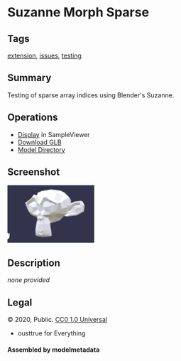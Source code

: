 # Suzanne Morph Sparse

## Tags

[extension](../../Models-extension.md), [issues](../../Models-issues.md), [testing](../../Models-testing.md)

## Summary

Testing of sparse array indices using Blender's Suzanne.

## Operations

* [Display](https://github.khronos.org/glTF-Sample-Viewer-Release/?model=https://raw.GithubUserContent.com/KhronosGroup/glTF-Sample-Assets/main/./Models/SuzanneMorphSparse/glTF-Binary/SuzanneMorphSparse.glb) in SampleViewer
* [Download GLB](https://raw.GithubUserContent.com/KhronosGroup/glTF-Sample-Assets/main/./Models/SuzanneMorphSparse/glTF-Binary/SuzanneMorphSparse.glb)
* [Model Directory](./)

## Screenshot

![screenshot](screenshot/screenshot.gif)


## Description

_none provided_


## Legal

&copy; 2020, Public. [CC0 1.0 Universal](https://creativecommons.org/publicdomain/zero/1.0/legalcode)

 - ousttrue for Everything

#### Assembled by modelmetadata
